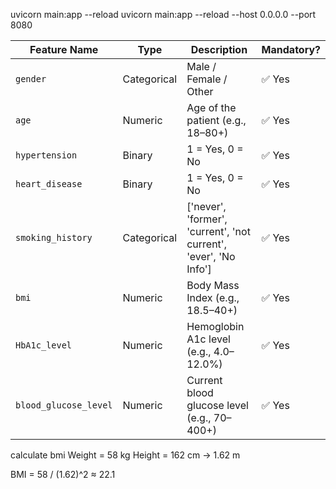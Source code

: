 uvicorn main:app --reload
uvicorn main:app --reload --host 0.0.0.0 --port 8080


| Feature Name          | Type        | Description                                                       | Mandatory? |
| --------------------- | ----------- | ----------------------------------------------------------------- | ---------- |
| `gender`              | Categorical | Male / Female / Other                                             | ✅ Yes      |
| `age`                 | Numeric     | Age of the patient (e.g., 18–80+)                                 | ✅ Yes      |
| `hypertension`        | Binary      | 1 = Yes, 0 = No                                                   | ✅ Yes      |
| `heart_disease`       | Binary      | 1 = Yes, 0 = No                                                   | ✅ Yes      |
| `smoking_history`     | Categorical | \['never', 'former', 'current', 'not current', 'ever', 'No Info'] | ✅ Yes      |
| `bmi`                 | Numeric     | Body Mass Index (e.g., 18.5–40+)                                  | ✅ Yes      |
| `HbA1c_level`         | Numeric     | Hemoglobin A1c level (e.g., 4.0–12.0%)                            | ✅ Yes      |
| `blood_glucose_level` | Numeric     | Current blood glucose level (e.g., 70–400+)                       | ✅ Yes      |



calculate bmi
Weight = 58 kg
Height = 162 cm → 1.62 m

BMI = 58 / (1.62)^2 ≈ 22.1